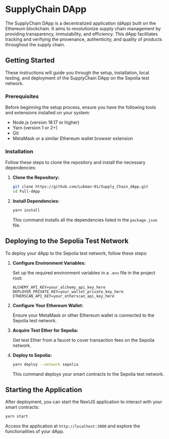 # SupplyChain DApp

The SupplyChain DApp is a decentralized application (dApp) built on the Ethereum blockchain. It aims to revolutionize supply chain management by providing transparency, immutability, and efficiency. This dApp facilitates tracking and verifying the provenance, authenticity, and quality of products throughout the supply chain.

## Getting Started

These instructions will guide you through the setup, installation, local testing, and deployment of the SupplyChain DApp on the Sepolia test network.

### Prerequisites

Before beginning the setup process, ensure you have the following tools and extensions installed on your system:

- Node.js (version 18.17 or higher)
- Yarn (version 1 or 2+)
- Git
- MetaMask or a similar Ethereum wallet browser extension

### Installation

Follow these steps to clone the repository and install the necessary dependencies:

1. **Clone the Repository:**

   ```bash
   git clone https://github.com/Lukman-01/Supply_Chain_dApp.git
   cd Full-dApp
   ```

2. **Install Dependencies:**

   ```bash
   yarn install
   ```

   This command installs all the dependencies listed in the `package.json` file.

## Deploying to the Sepolia Test Network

To deploy your dApp to the Sepolia test network, follow these steps:

1. **Configure Environment Variables:**

   Set up the required environment variables in a `.env` file in the project root:

   ```
   ALCHEMY_API_KEY=your_alchemy_api_key_here
   DEPLOYER_PRIVATE_KEY=your_wallet_private_key_here
   ETHERSCAN_API_KEY=your_etherscan_api_key_here
   ```

2. **Configure Your Ethereum Wallet:**

   Ensure your MetaMask or other Ethereum wallet is connected to the Sepolia test network.

3. **Acquire Test Ether for Sepolia:**

   Get test Ether from a faucet to cover transaction fees on the Sepolia network.

4. **Deploy to Sepolia:**

   ```bash
   yarn deploy --network sepolia
   ```

   This command deploys your smart contracts to the Sepolia test network.

## Starting the Application

After deployment, you can start the NextJS application to interact with your smart contracts:

```bash
yarn start
```

Access the application at `http://localhost:3000` and explore the functionalities of your dApp.